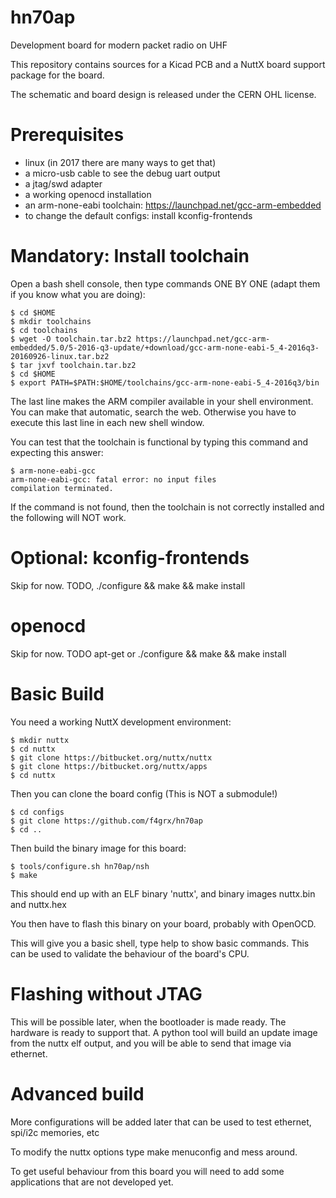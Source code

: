 # hn70ap
Development board for modern packet radio on UHF

This repository contains sources for a Kicad PCB and a NuttX board support package for the board.

The schematic and board design is released under the CERN OHL license.

Prerequisites
=============
 * linux (in 2017 there are many ways to get that)
 * a micro-usb cable to see the debug uart output
 * a jtag/swd adapter
 * a working openocd installation
 * an arm-none-eabi toolchain: https://launchpad.net/gcc-arm-embedded
 * to change the default configs: install kconfig-frontends
 
Mandatory: Install toolchain
============================
Open a bash shell console, then type commands ONE BY ONE (adapt them if you know what you are doing):
```
$ cd $HOME
$ mkdir toolchains
$ cd toolchains
$ wget -O toolchain.tar.bz2 https://launchpad.net/gcc-arm-embedded/5.0/5-2016-q3-update/+download/gcc-arm-none-eabi-5_4-2016q3-20160926-linux.tar.bz2
$ tar jxvf toolchain.tar.bz2
$ cd $HOME
$ export PATH=$PATH:$HOME/toolchains/gcc-arm-none-eabi-5_4-2016q3/bin
```
The last line makes the ARM compiler available in your shell environment. You can make that automatic, search the web. Otherwise you have to execute this last line in each new shell window.

You can test that the toolchain is functional by typing this command and expecting this answer:
```
$ arm-none-eabi-gcc
arm-none-eabi-gcc: fatal error: no input files
compilation terminated.
```

If the command is not found, then the toolchain is not correctly installed and the following will NOT work.

Optional: kconfig-frontends
===========================
Skip for now. TODO, ./configure && make && make install

openocd
=======
Skip for now. TODO apt-get or ./configure && make && make install

Basic Build
===========
You need a working NuttX development environment:

```
$ mkdir nuttx
$ cd nuttx
$ git clone https://bitbucket.org/nuttx/nuttx
$ git clone https://bitbucket.org/nuttx/apps
$ cd nuttx
```
Then you can clone the board config (This is NOT a submodule!)
```
$ cd configs
$ git clone https://github.com/f4grx/hn70ap
$ cd ..
```
Then build the binary image for this board:
```
$ tools/configure.sh hn70ap/nsh
$ make
```
This should end up with an ELF binary 'nuttx', and binary images nuttx.bin and nuttx.hex

You then have to flash this binary on your board, probably with OpenOCD.

This will give you a basic shell, type help to show basic commands. This can be used to validate the behaviour of the board's CPU.

Flashing without JTAG
=====================

This will be possible later, when the bootloader is made ready. The hardware is ready to support that.
A python tool will build an update image from the nuttx elf output, and you will be able to send that image via ethernet.

Advanced build
==============
More configurations will be added later that can be used to test ethernet, spi/i2c memories, etc

To modify the nuttx options type make menuconfig and mess around.

To get useful behaviour from this board you will need to add some applications that are not developed yet.

